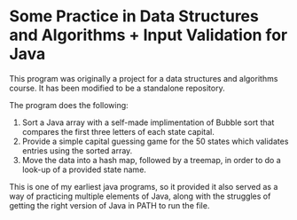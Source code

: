 # Some Practice in Data Structures and Algorithms + Input Validation for Java

This program was originally a project for a data structures and algorithms course. It has been modified to be a standalone repository.

The program does the following:

1. Sort a Java array with a self-made implimentation of Bubble sort that compares the first three letters of each state capital.
2. Provide a simple capital guessing game for the 50 states which validates entries using the sorted array.
3. Move the data into a hash map, followed by a treemap, in order to do a look-up of a provided state name.

This is one of my earliest java programs, so it provided it also served as a way of practicing multiple elements of Java, along with the struggles of getting the right version of Java in PATH to run the file.
